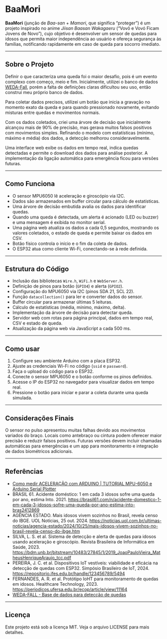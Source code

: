# BaaMori

**BaaMori** (junção de *Baa-san* + *Mamori*, que significa “proteger”) é um projeto inspirado no anime *Jiisan Baasan Wakagaeru* (“Vovô e Vovó Ficam Jovens de Novo”), cujo objetivo é desenvolver um sensor de quedas para idosos que permita maior independência ao usuário e ofereça segurança às famílias, notificando rapidamente em caso de queda para socorro imediato.

---

## Sobre o Projeto

Definir o que caracteriza uma queda foi o maior desafio, pois é um evento complexo com começo, meio e fim. Inicialmente, utilizei o banco de dados [WEDA-Fall](https://github.com/joaojtmarques/WEDA-FALL/tree/main), porém a falta de definições claras dificultou seu uso, então construí meu próprio banco de dados.

Para coletar dados precisos, utilizei um botão que inicia a gravação no momento exato da queda e para quando pressionado novamente, evitando misturas entre quedas e movimentos normais.

Com os dados coletados, criei uma árvore de decisão que inicialmente alcançou mais de 90% de precisão, mas gerava muitos falsos positivos com movimentos simples. Refinando o modelo com estatísticas (mínimo, máximo e média) dos dados, a detecção melhorou consideravelmente.

Uma interface web exibe os dados em tempo real, indica quedas detectadas e permite o download dos dados para análise posterior. A implementação da ligação automática para emergência ficou para versões futuras.

---

## Como Funciona

- O sensor MPU6050 lê aceleração e giroscópio via I2C.
- Dados são armazenados em buffer circular para cálculo de estatísticas.
- Uma árvore de decisão embutida avalia os dados para identificar quedas.
- Quando uma queda é detectada, um alerta é acionado (LED ou buzzer) e uma mensagem é exibida no monitor serial.
- Uma página web atualiza os dados a cada 0,5 segundos, mostrando os valores coletados, o estado de queda e permite baixar os dados em CSV.
- Botão físico controla o início e o fim da coleta de dados.
- O ESP32 atua como cliente Wi-Fi, conectando-se à rede definida.

---

## Estrutura do Código

- Inclusão das bibliotecas `Wire.h`, `WiFi.h` e `WebServer.h`.
- Definição de pinos para botão (`GPIO4`) e alerta (`GPIO2`).
- Configuração do MPU6050 via I2C (pinos SDA 21, SCL 22).
- Função `datacollection()` para ler e converter dados do sensor.
- Buffer circular para armazenar últimas 5 leituras.
- Cálculo de estatísticas (média, mínimo, máximo, delta).
- Implementação da árvore de decisão para detectar queda.
- Servidor web com rotas para página principal, dados em tempo real, CSV e estado de queda.
- Atualização da página web via JavaScript a cada 500 ms.

---

## Como usar

1. Configure seu ambiente Arduino com a placa ESP32.
2. Ajuste as credenciais Wi-Fi no código (`ssid` e `password`).
3. Faça o upload do código para o ESP32.
4. Conecte o sensor MPU6050 e o botão conforme os pinos definidos.
5. Acesse o IP do ESP32 no navegador para visualizar dados em tempo real.
6. Pressione o botão para iniciar e parar a coleta durante uma queda simulada.

---

## Considerações Finais

O sensor no pulso apresentou muitas falhas devido aos movimentos variados do braço. Locais como antebraço ou cintura podem oferecer maior precisão e reduzir falsos positivos. Futuras versões devem incluir chamadas automáticas para emergências e um app para monitoramento e integração de dados biométricos adicionais.

---

## Referências

- [Como medir ACELERAÇÃO com ARDUINO | TUTORIAL MPU-6050 e Arduino Serial Plotter](https://www.youtube.com/)
- BRASIL 61. Acidente doméstico: 1 em cada 3 idosos sofre uma queda por ano, estima Into. 2021. https://brasil61.com/n/acidente-domestico-1-em-cada-3-idosos-sofre-uma-queda-por-ano-estima-into-bras2412869
- AGÊNCIA ESTADO. Mais idosos vivem sozinhos no Brasil, revela censo do IBGE. UOL Notícias, 25 out. 2024. https://noticias.uol.com.br/ultimas-noticias/agencia-estado/2024/10/25/mais-idosos-vivem-sozinhos-no-brasil-revela-censo-do-ibge.htm
- SILVA, L. S. et al. Sistema de detecção e alerta de quedas para idosos usando aceleração e giroscópio. Revista Brasileira de Informática em Saúde, 2023. https://bdm.unb.br/bitstream/10483/27845/1/2019_JoaoPauloVieira_MatheusHenriqueAraujo_tcc.pdf
- PEREIRA, J. C. et al. Dispositivos IoT vestíveis: viabilidade e eficácia na detecção de quedas com ESP32. Simpósio Brasileiro de IoT, 2024. https://repositorio.ifes.edu.br/handle/123456789/5494
- FERNANDES, A. R. et al. Protótipo IoHT para monitoramento de quedas em idosos. Healthcare Technology, 2023. https://periodicos.ufersa.edu.br/ecop/article/view/11164
- [WEDA-FALL - Base de dados para detecção de quedas](https://github.com/joaojtmarques/WEDA-FALL/tree/main)

---

## Licença

Este projeto está sob a licença MIT. Veja o arquivo LICENSE para mais detalhes.
